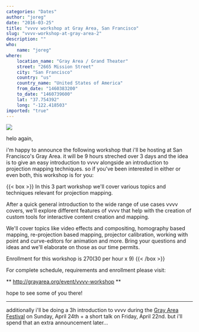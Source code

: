 ```yaml
---
categories: "Dates"
author: "joreg"
date: "2016-03-25"
title: "vvvv workshop at Gray Area, San Francisco"
slug: "vvvv-workshop-at-gray-area-2"
description: ""
who: 
    name: "joreg"
where: 
    location_name: "Gray Area / Grand Theater"
    street: "2665 Mission Street"
    city: "San Francisco"
    country: "us"
    country_name: "United States of America"
    from_date: "1460383200"
    to_date: "1460739600"
    lat: "37.754392"
    long: "-122.418503"
imported: "true"
---
```



![](grayarea-vvvv.png) 

helo again, 

i'm happy to announce the following workshop that i'll be hosting at San Francisco's Gray Area. it will be 9 hours streched over 3 days and the idea is to give an easy introduction to vvvv alongside an introduction to projection mapping techniques. so if you've been interested in either or even both, this workshop is for you:

{{< box >}}
In this 3 part workshop we'll cover various topics and techniques relevant for projection mapping.

After a quick general introduction to the wide range of use cases vvvv covers, we'll explore different features of vvvv that help with the creation of custom tools for interactive content creation and mapping.

We'll cover topics like video effects and compositing, homography based mapping, re-projection based mapping, projector calibration, working with point and curve-editors for animation and more. Bring your questions and ideas and we'll elaborate on those as our time permits.

Enrollment for this workshop is $270 ($30 per hour x 9){{< /box >}}

For complete schedule, requirements and enrollment please visit:

** <http://grayarea.org/event/vvvv-workshop> **

hope to see some of you there!

---

additionally i'll be doing a 3h introduction to vvvv during the [Gray Area Festival](http://grayareafestival.io/) on Sunday, April 24th + a short talk on Friday, April 22nd. but i'll spend that an extra announcement later...